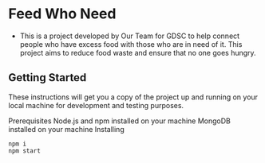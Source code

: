 # Feed Who Need

- This is a project developed by Our Team for GDSC to help connect people who have excess food with those who are in need of it. This project aims to reduce food waste and ensure that no one goes hungry.


## Getting Started
These instructions will get you a copy of the project up and running on your local machine for development and testing purposes.

Prerequisites
Node.js and npm installed on your machine
MongoDB installed on your machine
Installing

```
npm i 
npm start
```
